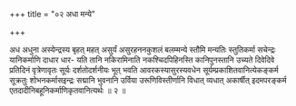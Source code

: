 +++
title = "०२ अधा मन्ये"

+++

अध अधुना अस्येन्द्रस्य बृहत् महत् असुर्यं असुरहननकुशलं बलम्मन्ये स्तौमि मन्यतिः स्तुतिकर्मा सचेन्द्रः यानिकर्माणि दाधार धार- यति तानि नकिरामिनाति नकश्चिदपिहिनस्ति कानिपुनस्तानि उच्यते दिवेदिवे प्रतिदिनं वृत्रेणावृतः सूर्यः दर्शतोदर्शनीयः भूत् भवति आवरकस्यासुरस्यवधेन सूर्यम्प्रकाशितवानित्येकङ्कर्म सूक्रतुः शोभनकर्मासइन्द्रः सद्मानि भुवनानि उर्विया उरूणिविस्तीर्णानि विधात् व्यधात् अकार्षीत् इदमपरङ्कर्म एतदादीनिबहूनिकर्माणिकृतवानित्यर्थः ॥ २ ॥